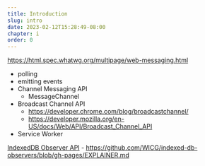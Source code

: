```yaml
---
title: Introduction
slug: intro
date: 2023-02-12T15:28:49-08:00
chapter: i
order: 0
---
```


https://html.spec.whatwg.org/multipage/web-messaging.html

- polling
- emitting events
- Channel Messaging API
  - MessageChannel
- Broadcast Channel API
  - https://developer.chrome.com/blog/broadcastchannel/
  - https://developer.mozilla.org/en-US/docs/Web/API/Broadcast_Channel_API
- Service Worker

[IndexedDB Observer API](https://github.com/w3c/IndexedDB/issues/51) - https://github.com/WICG/indexed-db-observers/blob/gh-pages/EXPLAINER.md
